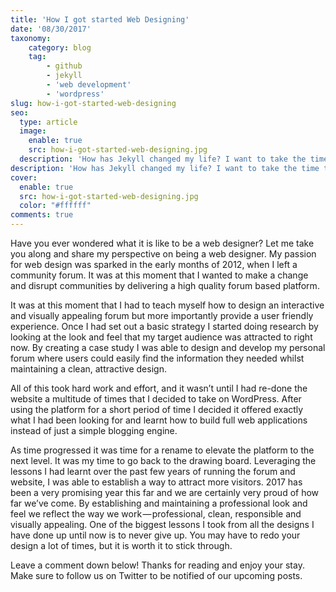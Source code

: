 ```yaml
---
title: 'How I got started Web Designing'
date: '08/30/2017'
taxonomy:
    category: blog
    tag:
        - github
        - jekyll
        - 'web development'
        - 'wordpress'
slug: how-i-got-started-web-designing
seo:
  type: article
  image:
    enable: true
    src: how-i-got-started-web-designing.jpg
  description: 'How has Jekyll changed my life? I want to take the time to summarize my experiences with WordPress prior to Jekyll to compare how effective Jekyll has been over the past year. Even though I stopped using WordPress, there is a good use for WordPress and I can respect that.'
description: 'How has Jekyll changed my life? I want to take the time to summarize my experiences with WordPress prior to Jekyll to compare how effective Jekyll has been over the past year.'
cover:
  enable: true
  src: how-i-got-started-web-designing.jpg
  color: "#ffffff"
comments: true
---
```

Have you ever wondered what it is like to be a web designer? Let me take you along and share my perspective on being a web designer. My passion for web design was sparked in the early months of 2012, when I left a community forum. It was at this moment that I wanted to make a change and disrupt communities by delivering a high quality forum based platform.

It was at this moment that I had to teach myself how to design an interactive and visually appealing forum but more importantly provide a user friendly experience. Once I had set out a basic strategy I started doing research by looking at the look and feel that my target audience was attracted to right now. By creating a case study I was able to design and develop my personal forum where users could easily find the information they needed whilst maintaining a clean, attractive design.

All of this took hard work and effort, and it wasn’t until I had re-done the website a multitude of times that I decided to take on WordPress. After using the platform for a short period of time I decided it offered exactly what I had been looking for and learnt how to build full web applications instead of just a simple blogging engine.

As time progressed it was time for a rename to elevate the platform to the next level. It was my time to go back to the drawing board. Leveraging the lessons I had learnt over the past few years of running the forum and website, I was able to establish a way to attract more visitors. 2017 has been a very promising year this far and we are certainly very proud of how far we’ve come. By establishing and maintaining a professional look and feel we reflect the way we work — professional, clean, responsible and visually appealing. One of the biggest lessons I took from all the designs I have done up until now is to never give up. You may have to redo your design a lot of times, but it is worth it to stick through.

Leave a comment down below! Thanks for reading and enjoy your stay. Make sure to follow us on Twitter to be notified of our upcoming posts.
